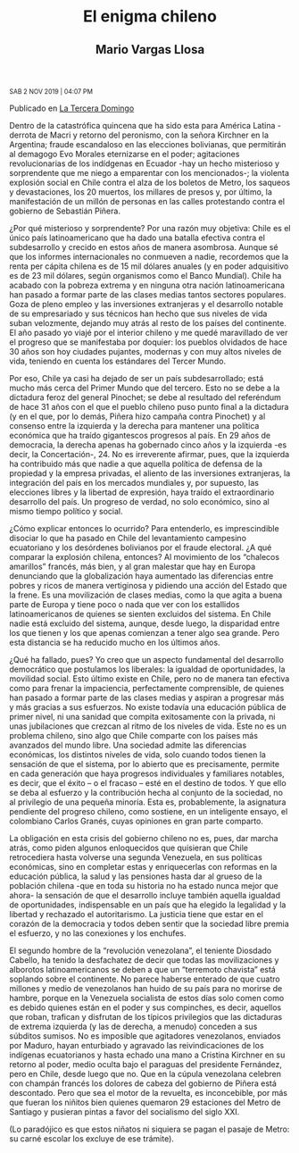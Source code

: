 <header>
<h1>El enigma chileno</h1>
<h2>Mario Vargas Llosa</h2>
</header>

<aside>
  <p class="byline"  style="text-transform:uppercase; font-size:80%">Sab 2 Nov 2019 | 04:07 PM</p>

  <p>Publicado en <a href="https://www.latercera.com/la-tercera-domingo/noticia/columna-mario-vargas-llosa-enigma-chileno/886086/">La Tercera Domingo</a></p>
</aside>
<main>
<p>Dentro de la catastrófica quincena que ha sido esta para América Latina - derrota de Macri y retorno del peronismo, con la señora Kirchner en la Argentina; fraude escandaloso en las elecciones bolivianas, que permitirán al demagogo Evo Morales eternizarse en el poder; agitaciones revolucionarias de los indídgenas en Ecuador -hay un hecho misterioso y sorprendente que me niego a emparentar con los mencionados-; la violenta explosión social en Chile contra el alza de los boletos de Metro, los saqueos y devastaciones, los 20 muertos, los millares de presos y, por último, la manifestación de un millón de personas en las calles protestando contra el gobierno de Sebastián Piñera.</p>

<p>&iquest;Por qué misterioso y sorprendente? Por una razón muy objetiva: Chile es el único país latinoamericano que ha dado una batalla efectiva contra el subdesarrollo y crecido en estos años de manera asombrosa. Aunque sé que los informes internacionales no conmueven a nadie, recordemos que la renta per cápita chilena es de 15 mil dólares anuales (y en poder adquisitivo es de 23 mil dólares, según organismos como el Banco Mundial). Chile ha acabado con la pobreza extrema y en ninguna otra nación latinoamericana han pasado a formar parte de las clases medias tantos sectores populares. Goza de pleno empleo y las inversiones extranjeras y el desarrollo notable de su empresariado y sus técnicos han hecho que sus niveles de vida suban velozmente, dejando muy atrás al resto de los países del continente. El año pasado yo viajé por el interior chileno y me quedé maravillado de ver el progreso que se manifestaba por doquier: los pueblos olvidados de hace 30 años son hoy ciudades pujantes, modernas y con muy altos niveles de vida, teniendo en cuenta los estándares del Tercer Mundo.</p>

<p>Por eso, Chile ya casi ha dejado de ser un país subdesarrollado; está mucho más cerca del Primer Mundo que del tercero. Esto no se debe a la dictadura feroz del general Pinochet; se debe al resultado del referéndum de hace 31 años con el que el pueblo chileno puso punto final a la dictadura (y en el que, por lo demás, Piñera hizo campaña contra Pinochet) y al consenso entre la izquierda y la derecha para mantener una política económica que ha traído gigantescos progresos al país. En 29 años de democracia, la derecha apenas ha gobernado cinco años y la izquierda -es decir, la Concertación-, 24. No es irreverente afirmar, pues, que la izquierda ha contribuido más que nadie a que aquella política de defensa de la propiedad y la empresa privadas, el aliento de las inversiones extranjeras, la integración del país en los mercados mundiales y, por supuesto, las elecciones libres y la libertad de expresión, haya traído el extraordinario desarrollo del país. Un progreso de verdad, no solo económico, sino al mismo tiempo político y social.</p>

<p>&iquest;Cómo explicar entonces lo ocurrido? Para entenderlo, es imprescindible disociar lo que ha pasado en Chile del levantamiento campesino ecuatoriano y los desórdenes bolivianos por el fraude electoral. &iquest;A qué comparar la explosión chilena, entonces? Al movimiento de los &ldquo;chalecos amarillos&rdquo; francés, más bien, y al gran malestar que hay en Europa denunciando que la globalización haya aumentado las diferencias entre pobres y ricos de manera vertiginosa y pidiendo una acción del Estado que la frene. Es una movilización de clases medias, como la que agita a buena parte de Europa y tiene poco o nada que ver con los estallidos latinoamericanos de quienes se sienten excluidos del sistema. En Chile nadie está excluido del sistema, aunque, desde luego, la disparidad entre los que tienen y los que apenas comienzan a tener algo sea grande. Pero esta distancia se ha reducido mucho en los últimos años.</p>

<p>&iquest;Qué ha fallado, pues? Yo creo que un aspecto fundamental del desarrollo democrático que postulamos los liberales: la igualdad de oportunidades, la movilidad social. Esto último existe en Chile, pero no de manera tan efectiva como para frenar la impaciencia, perfectamente comprensible, de quienes han pasado a formar parte de las clases medias y aspiran a progresar más y más gracias a sus esfuerzos. No existe todavía una educación pública de primer nivel, ni una sanidad que compita exitosamente con la privada, ni unas jubilaciones que crezcan al ritmo de los niveles de vida. Este no es un problema chileno, sino algo que Chile comparte con los países más avanzados del mundo libre. Una sociedad admite las diferencias económicas, los distintos niveles de vida, solo cuando todos tienen la sensación de que el sistema, por lo abierto que es precisamente, permite en cada generación que haya progresos individuales y familiares notables, es decir, que el éxito &ndash; o el fracaso &ndash; esté en el destino de todos. Y que ello se deba al esfuerzo y la contribución hecha al conjunto de la sociedad, no al privilegio de una pequeña minoría. Esta es, probablemente, la asignatura pendiente del progreso chileno, como sostiene, en un inteligente ensayo, el colombiano Carlos Granés, cuyas opiniones en gran parte comparto.</p>

<p>La obligación en esta crisis del gobierno chileno no es, pues, dar marcha atrás, como piden algunos enloquecidos que quisieran que Chile retrocediera hasta volverse una segunda Venezuela, en sus políticas económicas, sino en completar estas y enriquecerlas con reformas en la educación pública, la salud y las pensiones hasta dar al grueso de la población chilena -que en toda su historia no ha estado nunca mejor que ahora- la sensación de que el desarrollo incluye también aquella igualdad de oportunidades, indispensable en un país que ha elegido la legalidad y la libertad y rechazado el autoritarismo. La justicia tiene que estar en el corazón de la democracia y todos deben sentir que la sociedad libre premia el esfuerzo, y no las conexiones y los enchufes.</p>

<p>El segundo hombre de la &ldquo;revolución venezolana&rdquo;, el teniente Diosdado Cabello, ha tenido la desfachatez de decir que todas las movilizaciones y alborotos latinoamericanos se deben a que un &ldquo;terremoto chavista&rdquo; está soplando sobre el continente. No parece haberse enterado de que cuatro millones y medio de venezolanos han huido de su país para no morirse de hambre, porque en la Venezuela socialista de estos días solo comen como es debido quienes están en el poder y sus compinches, es decir, aquellos que roban, trafican y disfrutan de los típicos privilegios que las dictaduras de extrema izquierda (y las de derecha, a menudo) conceden a sus súbditos sumisos. No es imposible que agitadores venezolanos, enviados por Maduro, hayan enturbiado y agravado las reivindicaciones de los indígenas ecuatorianos y hasta echado una mano a Cristina Kirchner en su retorno al poder, medio oculta bajo el paraguas del presidente Fernández, pero en Chile, desde luego que no. Que en la cúpula venezolana celebren con champán francés los dolores de cabeza del gobierno de Piñera está descontado. Pero que sea el motor de la revuelta, es inconcebible, por más que fueran los niñitos bien quienes quemaron 29 estaciones del Metro de Santiago y pusieran pintas a favor del socialismo del siglo XXI.</p>

<p>(Lo paradójico es que estos niñatos ni siquiera se pagan el pasaje de Metro: su carné escolar los excluye de ese trámite).</p>
</main>
